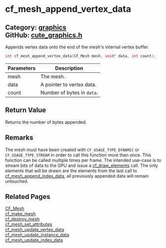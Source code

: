 [](../header.md ':include')

# cf_mesh_append_vertex_data

Category: [graphics](https://github.com/RandyGaul/cute_framework/blob/master/docs/api_reference?id=graphics)  
GitHub: [cute_graphics.h](https://github.com/RandyGaul/cute_framework/blob/master/include/cute_graphics.h)  
---

Appends vertex data onto the end of the mesh's internal vertex buffer.

```cpp
int cf_mesh_append_vertex_data(CF_Mesh mesh, void* data, int count);
```

Parameters | Description
--- | ---
mesh | The mesh.
data | A pointer to vertex data.
count | Number of bytes in `data`.

## Return Value

Returns the number of bytes appended.

## Remarks

The mesh must have been created with `CF_USAGE_TYPE_DYNAMIC` or `CF_USAGE_TYPE_STREAM` in order
to call this function more than once. This function can be called multiple times per frame. The
intended use-case is to stream bits of data to the GPU and issue a [cf_draw_elements](https://github.com/RandyGaul/cute_framework/blob/master/docs/graphics/cf_draw_elements.md) call. The
only elements that will be drawn are the elements from the last call to [cf_mesh_append_index_data](https://github.com/RandyGaul/cute_framework/blob/master/docs/graphics/cf_mesh_append_index_data.md),
all previously appended data will remain untouched.

## Related Pages

[CF_Mesh](https://github.com/RandyGaul/cute_framework/blob/master/docs/graphics/cf_mesh.md)  
[cf_make_mesh](https://github.com/RandyGaul/cute_framework/blob/master/docs/graphics/cf_make_mesh.md)  
[cf_destroy_mesh](https://github.com/RandyGaul/cute_framework/blob/master/docs/graphics/cf_destroy_mesh.md)  
[cf_mesh_set_attributes](https://github.com/RandyGaul/cute_framework/blob/master/docs/graphics/cf_mesh_set_attributes.md)  
[cf_mesh_update_vertex_data](https://github.com/RandyGaul/cute_framework/blob/master/docs/graphics/cf_mesh_update_vertex_data.md)  
[cf_mesh_update_instance_data](https://github.com/RandyGaul/cute_framework/blob/master/docs/graphics/cf_mesh_update_instance_data.md)  
[cf_mesh_update_index_data](https://github.com/RandyGaul/cute_framework/blob/master/docs/graphics/cf_mesh_update_index_data.md)  

